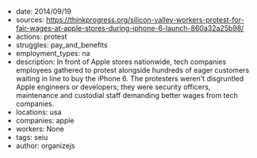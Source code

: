 - date: 2014/09/19
- sources: https://thinkprogress.org/silicon-valley-workers-protest-for-fair-wages-at-apple-stores-during-iphone-6-launch-860a32a25b98/
- actions: protest
- struggles: pay_and_benefits
- employment_types: na
- description: In front of Apple stores nationwide, tech companies employees gathered to protest alongside hundreds of eager customers waiting in line to buy the iPhone 6. The protesters weren't disgruntled Apple engineers or developers; they were security officers, maintenance and custodial staff demanding better wages from tech companies.
- locations: usa
- companies: apple
- workers: None
- tags: seiu
- author: organizejs
